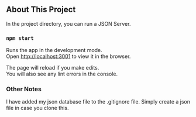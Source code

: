 ## About This Project

In the project directory, you can run a JSON Server. 

### `npm start`

Runs the app in the development mode.<br>
Open [http://localhost:3001](http://localhost:3001) to view it in the browser.

The page will reload if you make edits.<br>
You will also see any lint errors in the console.

### Other Notes

I have added my json database file to the .gitignore file. Simply create a json file
in case you clone this.